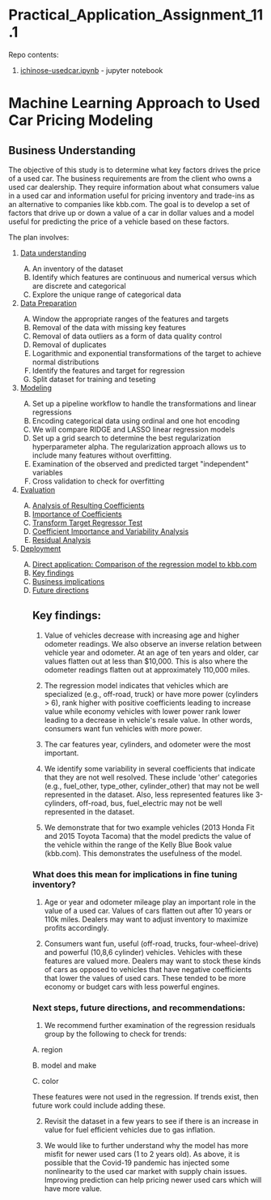 # Practical_Application_Assignment_11.1

Repo contents:
1. [ichinose-usedcar.ipynb](ichinose-usedcar.ipynb) - jupyter notebook

# Machine Learning Approach to Used Car Pricing Modeling

## Business Understanding

The objective of this study is to determine what key factors drives the price of a used car. The business requirements are from the client who owns a used car dealership. They require information about what consumers value in a used car and information useful for pricing inventory and trade-ins as an alternative to companies like kbb.com. The goal is to develop a set of factors that drive up or down a value of a car in dollar values and a model useful for predicting the price of a vehicle based on these factors.

The plan involves:

<ol type="1">
    <li><a href="#dataunderstanding">Data understanding</a></li>
    <ol type="A">
        <li>An inventory of the dataset</li>
        <li>Identify which features are continuous and numerical versus which are discrete and categorical</li>
        <li>Explore the unique range of categorical data</li>
    </ol>

<li><a href="#datapreparation">Data Preparation</a></li>
    <ol type="A">
        <li>Window the appropriate ranges of the features and targets</li>
        <li>Removal of the data with missing key features</li>
        <li>Removal of data outliers as a form of data quality control</li> 
        <li>Removal of duplicates</li> 
        <li>Logarithmic and exponential transformations of the target to achieve normal distributions</li>
        <li>Identify the features and target for regression</li>
        <li>Split dataset for training and teseting</li>
    </ol>
    
<li><a href="#modeling">Modeling</a></li>
    <ol type="A">
        <li>Set up a pipeline workflow to handle the transformations and linear regressions</li>
        <li>Encoding categorical data using ordinal and one hot encoding</li>
        <li>We will compare RIDGE and LASSO linear regression models</li>
        <li>Set up a grid search to determine the best regularization hyperparameter alpha. The regularization approach allows us to include many features without overfitting.</li>
        <li>Examination of the observed and predicted target "independent" variables</li>
        <li>Cross validation to check for overfitting</li>
    </ol>
<li><a href="#evaluation">Evaluation</a></li>
    <ol type="A">
        <li><a href="#coefficients">Analysis of Resulting Coefficients</a></li>
        <li><a href="#importance">Importance of Coefficients</a></li>
        <li><a href="#transform">Transform Target Regressor Test</a></li>
        <li><a href="#variability">Coefficient Importance and Variability Analysis</a></li>
        <li><a href="#residualanalysis">Residual Analysis</a></li>
    </ol>
        
 <li><a href="#deployment">Deployment</a></li>
    <ol type="A">
        <li><a href="#direct">Direct application: Comparison of the regression model to kbb.com</li> 
        <li><a href="#keyfindings">Key findings</a></li>
        <li><a href="#implications">Business implications</a></li>
        <li><a href="#future">Future directions</a></li>
    <ol>
</ol>

## Key findings:

1. Value of vehicles decrease with increasing age and higher odometer readings. We also observe an inverse relation between vehicle year and odometer. At an age of ten years and older, car values flatten out at less than $10,000. This is also where the odometer readings flatten out at approximately 110,000 miles.

2. The regression model indicates that vehicles which are specialized (e.g., off-road, truck) or have more power (cylinders > 6), rank higher with positive coefficients leading to increase value while economy vehicles with lower power rank lower leading to a decrease in vehicle's resale value. In other words, consumers want fun vehicles with more power. 

3. The car features year, cylinders, and odometer were the most important.

4. We identify some variability in several coefficients that indicate that they are not well resolved. These include 'other' categories (e.g., fuel_other, type_other, cylinder_other) that may not be well represented in the dataset. Also, less represented features like 3-cylinders, off-road, bus, fuel_electric may not be well represented in the dataset.

5. We demonstrate that for two example vehicles (2013 Honda Fit and 2015 Toyota Tacoma) that the model predicts the value of the vehicle within the range of the Kelly Blue Book value (kbb.com). This demonstrates the usefulness of the model.

### What does this mean for implications in fine tuning inventory?

1. Age or year and odometer mileage play an important role in the value of a used car. Values of cars flatten out after 10 years or 110k miles. Dealers may want to adjust inventory to maximize profits accordingly.

2. Consumers want fun, useful (off-road, trucks, four-wheel-drive) and powerful (10,8,6 cylinder) vehicles. Vehicles with these features are valued more. Dealers may want to stock these kinds of cars as opposed to vehicles that have negative coefficients that lower the values of used cars. These tended to be more economy or budget cars with less powerful engines.

### Next steps, future directions, and recommendations:

1. We recommend further examination of the regression residuals group by the following to check for trends:

  A. region

  B. model and make

  C. color

  These features were not used in the regression. If trends exist, then future work could include adding these.

2. Revisit the dataset in a few years to see if there is an increase in value for fuel efficient vehicles due to gas inflation.

3. We would like to further understand why the model has more misfit for newer used cars (1 to 2 years old). As above, it is possible that the Covid-19 pandemic has injected some nonlinearity to the used car market with supply chain issues.  Improving prediction can help pricing newer used cars which will have more value.
